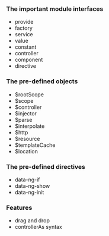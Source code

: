 ### The important module interfaces

- provide
- factory
- service
- value
- constant
- controller
- component
- directive

### The pre-defined objects
- $rootScope
- $scope
- $controller
- $injector
- $parse
- $interpolate
- $http
- $resource
- $templateCache
- $location

### The pre-defined directives
- data-ng-if
- data-ng-show
- data-ng-init


### Features
- drag and drop
- controllerAs syntax
